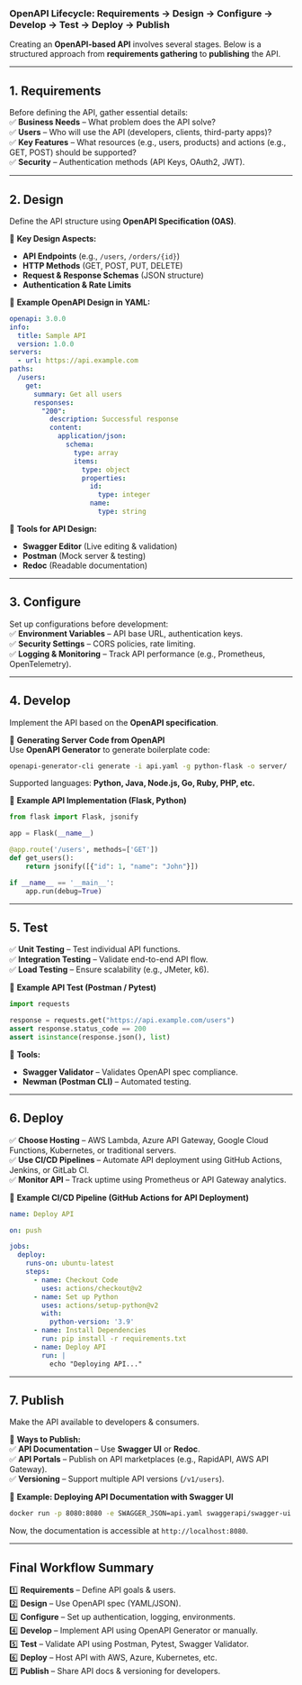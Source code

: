 ### **OpenAPI Lifecycle: Requirements → Design → Configure → Develop → Test → Deploy → Publish**  

Creating an **OpenAPI-based API** involves several stages. Below is a structured approach from **requirements gathering** to **publishing** the API.

---

## **1. Requirements**  
Before defining the API, gather essential details:  
✅ **Business Needs** – What problem does the API solve?  
✅ **Users** – Who will use the API (developers, clients, third-party apps)?  
✅ **Key Features** – What resources (e.g., users, products) and actions (e.g., GET, POST) should be supported?  
✅ **Security** – Authentication methods (API Keys, OAuth2, JWT).  

---

## **2. Design**  
Define the API structure using **OpenAPI Specification (OAS)**.  

🔹 **Key Design Aspects:**  
- **API Endpoints** (e.g., `/users`, `/orders/{id}`)  
- **HTTP Methods** (GET, POST, PUT, DELETE)  
- **Request & Response Schemas** (JSON structure)  
- **Authentication & Rate Limits**  

🔹 **Example OpenAPI Design in YAML:**  
```yaml
openapi: 3.0.0
info:
  title: Sample API
  version: 1.0.0
servers:
  - url: https://api.example.com
paths:
  /users:
    get:
      summary: Get all users
      responses:
        "200":
          description: Successful response
          content:
            application/json:
              schema:
                type: array
                items:
                  type: object
                  properties:
                    id:
                      type: integer
                    name:
                      type: string
```

📌 **Tools for API Design:**  
- **Swagger Editor** (Live editing & validation)  
- **Postman** (Mock server & testing)  
- **Redoc** (Readable documentation)  

---

## **3. Configure**  
Set up configurations before development:  
✅ **Environment Variables** – API base URL, authentication keys.  
✅ **Security Settings** – CORS policies, rate limiting.  
✅ **Logging & Monitoring** – Track API performance (e.g., Prometheus, OpenTelemetry).  

---

## **4. Develop**  
Implement the API based on the **OpenAPI specification**.  

🔹 **Generating Server Code from OpenAPI**  
Use **OpenAPI Generator** to generate boilerplate code:  
```sh
openapi-generator-cli generate -i api.yaml -g python-flask -o server/
```
Supported languages: **Python, Java, Node.js, Go, Ruby, PHP, etc.**  

🔹 **Example API Implementation (Flask, Python)**  
```python
from flask import Flask, jsonify

app = Flask(__name__)

@app.route('/users', methods=['GET'])
def get_users():
    return jsonify([{"id": 1, "name": "John"}])

if __name__ == '__main__':
    app.run(debug=True)
```

---

## **5. Test**  
✅ **Unit Testing** – Test individual API functions.  
✅ **Integration Testing** – Validate end-to-end API flow.  
✅ **Load Testing** – Ensure scalability (e.g., JMeter, k6).  

🔹 **Example API Test (Postman / Pytest)**  
```python
import requests

response = requests.get("https://api.example.com/users")
assert response.status_code == 200
assert isinstance(response.json(), list)
```

📌 **Tools:**  
- **Swagger Validator** – Validates OpenAPI spec compliance.  
- **Newman (Postman CLI)** – Automated testing.  

---

## **6. Deploy**  
✅ **Choose Hosting** – AWS Lambda, Azure API Gateway, Google Cloud Functions, Kubernetes, or traditional servers.  
✅ **Use CI/CD Pipelines** – Automate API deployment using GitHub Actions, Jenkins, or GitLab CI.  
✅ **Monitor API** – Track uptime using Prometheus or API Gateway analytics.  

🔹 **Example CI/CD Pipeline (GitHub Actions for API Deployment)**  
```yaml
name: Deploy API

on: push

jobs:
  deploy:
    runs-on: ubuntu-latest
    steps:
      - name: Checkout Code
        uses: actions/checkout@v2
      - name: Set up Python
        uses: actions/setup-python@v2
        with:
          python-version: '3.9'
      - name: Install Dependencies
        run: pip install -r requirements.txt
      - name: Deploy API
        run: |
          echo "Deploying API..."
```

---

## **7. Publish**  
Make the API available to developers & consumers.  

🔹 **Ways to Publish:**  
✅ **API Documentation** – Use **Swagger UI** or **Redoc**.  
✅ **API Portals** – Publish on API marketplaces (e.g., RapidAPI, AWS API Gateway).  
✅ **Versioning** – Support multiple API versions (`/v1/users`).  

🔹 **Example: Deploying API Documentation with Swagger UI**  
```sh
docker run -p 8080:8080 -e SWAGGER_JSON=api.yaml swaggerapi/swagger-ui
```
Now, the documentation is accessible at `http://localhost:8080`.  

---

## **Final Workflow Summary**
1️⃣ **Requirements** – Define API goals & users.  
2️⃣ **Design** – Use OpenAPI spec (YAML/JSON).  
3️⃣ **Configure** – Set up authentication, logging, environments.  
4️⃣ **Develop** – Implement API using OpenAPI Generator or manually.  
5️⃣ **Test** – Validate API using Postman, Pytest, Swagger Validator.  
6️⃣ **Deploy** – Host API with AWS, Azure, Kubernetes, etc.  
7️⃣ **Publish** – Share API docs & versioning for developers.  
